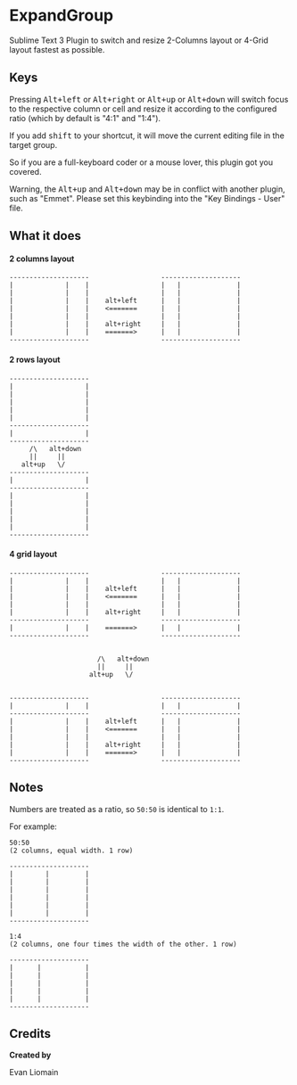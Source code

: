 ExpandGroup
===================

Sublime Text 3 Plugin to switch and resize 2-Columns layout or 4-Grid layout fastest as possible.

Keys
----

Pressing <kbd>Alt+left</kbd> or <kbd>Alt+right</kbd> or <kbd>Alt+up</kbd> or <kbd>Alt+down</kbd> will switch focus to the respective column or cell and resize it according to the configured ratio (which by default is "4:1" and "1:4"). 

If you add <kbd>shift</kbd> to your shortcut, it will move the current editing file in the target group.

So if you are a full-keyboard coder or a mouse lover, this plugin got you covered.


Warning, the <kbd>Alt+up</kbd> and <kbd>Alt+down</kbd> may be in conflict with another plugin, such as "Emmet". Please set this keybinding into the "Key Bindings - User" file.



What it does
-----

#### 2 columns layout

    
    --------------------                  -------------------- 
    |             |    |                  |   |              | 
    |             |    |                  |   |              | 
    |             |    |    alt+left      |   |              | 
    |             |    |    <=======      |   |              | 
    |             |    |                  |   |              | 
    |             |    |    alt+right     |   |              | 
    |             |    |    =======>      |   |              | 
    --------------------                  -------------------- 


#### 2 rows layout
    
    --------------------    
    |                  |    
    |                  |    
    |                  |    
    |                  |    
    |                  |    
    --------------------    
    |                  |    
    --------------------    
         /\   alt+down
         ||     ||
       alt+up   \/
    --------------------  
    |                  |  
    --------------------  
    |                  |  
    |                  |  
    |                  |  
    |                  |  
    |                  |  
    --------------------  


#### 4 grid layout
    
    --------------------                  -------------------- 
    |             |    |                  |   |              | 
    |             |    |    alt+left      |   |              | 
    |             |    |    <=======      |   |              | 
    |             |    |                  |   |              | 
    |             |    |    alt+right     |   |              | 
    --------------------                  -------------------- 
    |             |    |    =======>      |   |              | 
    --------------------                  -------------------- 


                          /\   alt+down
                          ||     ||
                        alt+up   \/


    --------------------                  -------------------- 
    |             |    |                  |   |              | 
    --------------------                  -------------------- 
    |             |    |    alt+left      |   |              | 
    |             |    |    <=======      |   |              | 
    |             |    |                  |   |              | 
    |             |    |    alt+right     |   |              | 
    |             |    |    =======>      |   |              | 
    --------------------                  -------------------- 


Notes
-----

Numbers are treated as a ratio, so `50:50` is identical to `1:1`.

For example:

    50:50
    (2 columns, equal width. 1 row)

    --------------------
    |        |         |
    |        |         |
    |        |         |
    |        |         |
    |        |         |
    |        |         |
    --------------------

    1:4
    (2 columns, one four times the width of the other. 1 row)

    --------------------
    |      |           |
    |      |           |
    |      |           |
    |      |           |
    |      |           |
    --------------------
    

    

Credits
-------

**Created by**

Evan Liomain
